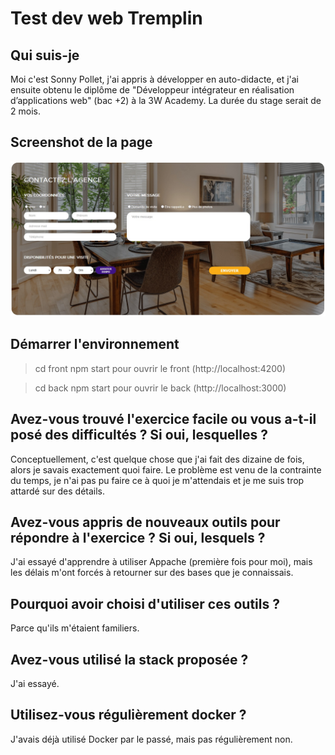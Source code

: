 # Test dev web Tremplin

## Qui suis-je

Moi c'est Sonny Pollet, j'ai appris à développer en auto-didacte, et j'ai ensuite obtenu le diplôme de "Développeur intégrateur en réalisation d’applications web" (bac +2) à la 3W Academy. La durée du stage serait de 2 mois.

## Screenshot de la page

![alt text](./screenshot.jpg)

## Démarrer l'environnement

> cd front
> npm start
pour ouvrir le front (http://localhost:4200)

> cd back
> npm start
pour ouvrir le back (http://localhost:3000)

## Avez-vous trouvé l'exercice facile ou vous a-t-il posé des difficultés ? Si oui, lesquelles ?

Conceptuellement, c'est quelque chose que j'ai fait des dizaine de fois, alors je savais exactement quoi faire.
Le problème est venu de la contrainte du temps, je n'ai pas pu faire ce à quoi je m'attendais et je me suis trop attardé sur des détails.

## Avez-vous appris de nouveaux outils pour répondre à l'exercice ? Si oui, lesquels ?

J'ai essayé d'apprendre à utiliser Appache (première fois pour moi),
mais les délais m'ont forcés à retourner sur des bases que je connaissais.

## Pourquoi avoir choisi d'utiliser ces outils ?

Parce qu'ils m'étaient familiers.

## Avez-vous utilisé la stack proposée ? 

J'ai essayé.

## Utilisez-vous régulièrement docker ?

J'avais déjà utilisé Docker par le passé, mais pas régulièrement non.
